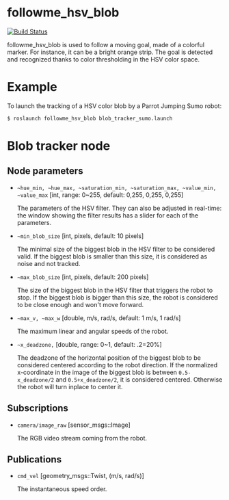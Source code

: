 # followme_hsv_blob

[![Build Status](https://travis-ci.org/arnaud-ramey/followme_hsv_blob.svg)](https://travis-ci.org/arnaud-ramey/followme_hsv_blob)

followme_hsv_blob is used to follow a moving goal, made of a colorful marker.
For instance, it can be a bright orange strip.
The goal is detected and recognized thanks to color thresholding in the HSV color space.

Example
=======

To launch the tracking of a HSV color blob by a Parrot Jumping Sumo robot:

```bash
$ roslaunch followme_hsv_blob blob_tracker_sumo.launch
```

Blob tracker node
=================

Node parameters
---------------

- `~hue_min, ~hue_max, ~saturation_min, ~saturation_max, ~value_min, ~value_max`
  [int, range: 0~255, default: 0,255, 0,255, 0,255]

  The parameters of the HSV filter.
  They can also be adjusted in real-time:
  the window showing the filter results has a slider for each of the parameters.

- `~min_blob_size`
  [int, pixels, default: 10 pixels]

  The minimal size of the biggest blob in the HSV filter to be considered valid.
  If the biggest blob is smaller than this size, it is considered as noise
  and not tracked.

- `~max_blob_size`
  [int, pixels, default: 200 pixels]

  The size of the biggest blob in the HSV filter that triggers the robot to stop.
  If the biggest blob is bigger than this size, the robot
  is considered to be close enough and won't move forward.

- `~max_v, ~max_w`
  [double, m/s, rad/s, default: 1 m/s, 1 rad/s]

  The maximum linear and angular speeds of the robot.

- `~x_deadzone,`
  [double, range: 0~1, default: .2=20%]

  The deadzone of the horizontal position of the biggest blob to be considered centered
  according to the robot direction.
  If the normalized x-coordinate in the image of the biggest blob is between
  `0.5-x_deadzone/2` and `0.5+x_deadzone/2`, it is considered centered.
  Otherwise the robot will turn inplace to center it.

Subscriptions
-------------

- `camera/image_raw`
  [sensor_msgs::Image]

  The RGB video stream coming from the robot.

Publications
------------

- `cmd_vel`
  [geometry_msgs::Twist, (m/s, rad/s)]

  The instantaneous speed order.
